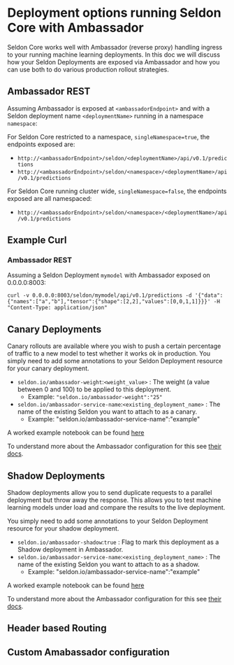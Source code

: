 # Deployment options running Seldon Core with Ambassador

Seldon Core works well with Ambassador (reverse proxy) handling ingress to your running machine learning deployments. In this doc we will discuss how your Seldon Deployments are exposed via Ambassador and how you can use both to do various production rollout strategies.

## Ambassador REST

Assuming Ambassador is exposed at ```<ambassadorEndpoint>``` and with a Seldon deployment name ```<deploymentName>``` running in a namespace ```namespace```:

For Seldon Core restricted to a namespace, `singleNamespace=true`, the endpoints exposed are:

 * ```http://<ambassadorEndpoint>/seldon/<deploymentName>/api/v0.1/predictions```
 * ```http://<ambassadorEndpoint>/seldon/<namespace>/<deploymentName>/api/v0.1/predictions```

For Seldon Core running cluster wide, `singleNamespace=false`, the endpoints exposed are all namespaced:

 * ```http://<ambassadorEndpoint>/seldon/<namespace>/<deploymentName>/api/v0.1/predictions```


## Example Curl

### Ambassador REST

Assuming a Seldon Deployment ```mymodel``` with Ambassador exposed on 0.0.0.0:8003:

```
curl -v 0.0.0.0:8003/seldon/mymodel/api/v0.1/predictions -d '{"data":{"names":["a","b"],"tensor":{"shape":[2,2],"values":[0,0,1,1]}}}' -H "Content-Type: application/json"
```

## Canary Deployments

Canary rollouts are available where you wish to push a certain percentage of traffic to a new model to test whether it works ok in production. You simply need to add some annotations to your Seldon Deployment resource for your canary deployment.

  * `seldon.io/ambassador-weight`:`<weight_value>` : The weight (a value between 0 and 100) to be applied to this deployment.
     * Example: `"seldon.io/ambassador-weight":"25"`
  * `seldon.io/ambassador-service-name`:`<existing_deployment_name>` : The name of the existing Seldon you want to attach to as a canary.
     * Example: "seldon.io/ambassador-service-name":"example"

A worked example notebook can be found [here](https://github.com/SeldonIO/seldon-core/blob/master/examples/ambassador/canary/ambassador_canary.ipynb)

To understand more about the Ambassador configuration for this see [their docs](https://www.getambassador.io/reference/canary/).

## Shadow Deployments

Shadow deployments allow you to send duplicate requests to a parallel deployment but throw away the response. This allows you to test machine learning models under load and compare the results to the live deployment. 

You simply need to add some annotations to your Seldon Deployment resource for your shadow deployment.

  * `seldon.io/ambassador-shadow`:`true` : Flag to mark this deployment as a Shadow deployment in Ambassador.
  * `seldon.io/ambassador-service-name`:`<existing_deployment_name>` : The name of the existing Seldon you want to attach to as a shadow.
     * Example: "seldon.io/ambassador-service-name":"example"

A worked example notebook can be found [here](https://github.com/SeldonIO/seldon-core/blob/master/examples/ambassador/shadow/ambassador_shadow.ipynb)

To understand more about the Ambassador configuration for this see [their docs](https://www.getambassador.io/reference/shadowing/).

## Header based Routing

## Custom Amabassador configuration

